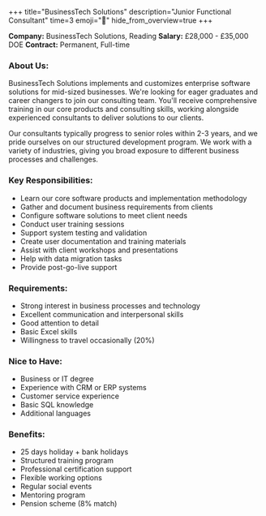 +++
title="BusinessTech Solutions"
description="Junior Functional Consultant"
time=3
emoji="🤝"
hide_from_overview=true
+++

**Company:** BusinessTech Solutions, Reading
**Salary:** £28,000 - £35,000 DOE
**Contract:** Permanent, Full-time

### About Us:

BusinessTech Solutions implements and customizes enterprise software solutions for mid-sized businesses. We're looking for eager graduates and career changers to join our consulting team. You'll receive comprehensive training in our core products and consulting skills, working alongside experienced consultants to deliver solutions to our clients.

Our consultants typically progress to senior roles within 2-3 years, and we pride ourselves on our structured development program. We work with a variety of industries, giving you broad exposure to different business processes and challenges.

### Key Responsibilities:

- Learn our core software products and implementation methodology
- Gather and document business requirements from clients
- Configure software solutions to meet client needs
- Conduct user training sessions
- Support system testing and validation
- Create user documentation and training materials
- Assist with client workshops and presentations
- Help with data migration tasks
- Provide post-go-live support

### Requirements:

- Strong interest in business processes and technology
- Excellent communication and interpersonal skills
- Good attention to detail
- Basic Excel skills
- Willingness to travel occasionally (20%)

### Nice to Have:

- Business or IT degree
- Experience with CRM or ERP systems
- Customer service experience
- Basic SQL knowledge
- Additional languages

### Benefits:

- 25 days holiday + bank holidays
- Structured training program
- Professional certification support
- Flexible working options
- Regular social events
- Mentoring program
- Pension scheme (8% match)
